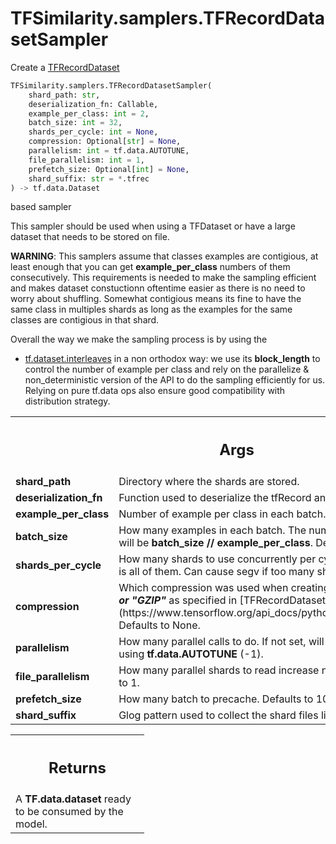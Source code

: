 # TFSimilarity.samplers.TFRecordDatasetSampler





Create a [TFRecordDataset](https://www.tensorflow.org/api_docs/python/tf/data/TFRecordDataset)

```python
TFSimilarity.samplers.TFRecordDatasetSampler(
    shard_path: str,
    deserialization_fn: Callable,
    example_per_class: int = 2,
    batch_size: int = 32,
    shards_per_cycle: int = None,
    compression: Optional[str] = None,
    parallelism: int = tf.data.AUTOTUNE,
    file_parallelism: int = 1,
    prefetch_size: Optional[int] = None,
    shard_suffix: str = *.tfrec
) -> tf.data.Dataset
```



<!-- Placeholder for "Used in" -->
based sampler

This sampler should be used when using a TFDataset or have a large
dataset that needs to be stored on file.

**WARNING**: This samplers assume that classes examples are contigious,
at least enough that you can get <b>example_per_class</b> numbers
of them consecutively. This requirements is needed to make the
sampling efficient and makes dataset constuctionn oftentime easier as
there is no need to worry about shuffling. Somewhat contigious means
its fine to have the same class in multiples shards as long as the
examples for the same classes are contigious in that shard.

Overall the way we make the sampling process is by using the
- [tf.dataset.interleaves](https://www.tensorflow.org/api_docs/python/tf/data/Dataset#interleave)
in a non orthodox way: we use its <b>block_length</b> to control the
number of example per class and rely on the parallelize &
non_deterministic version of the API to do the sampling efficiently
for us. Relying on pure tf.data ops also ensure good compatibility with
distribution strategy.


<!-- Tabular view -->
 <table class="responsive fixed orange">
<colgroup><col width="214px"><col></colgroup>
<tr><th colspan="2"><h2 class="add-link">Args</h2></th></tr>

<tr>
<td>
<b>shard_path</b>
</td>
<td>
Directory where the shards are stored.
</td>
</tr><tr>
<td>
<b>deserialization_fn</b>
</td>
<td>
Function used to deserialize the tfRecord and
construct a valid example.
</td>
</tr><tr>
<td>
<b>example_per_class</b>
</td>
<td>
Number of example per class in each batch.
Defaults to 2.
</td>
</tr><tr>
<td>
<b>batch_size</b>
</td>
<td>
How many examples in each batch. The number of class in
the batch will be <b>batch_size // example_per_class</b>.
Defaults to 32.
</td>
</tr><tr>
<td>
<b>shards_per_cycle</b>
</td>
<td>
How many shards to use concurrently per cycle.
Default is None which is all of them. Can cause segv if too many shards.
</td>
</tr><tr>
<td>
<b>compression</b>
</td>
<td>
Which compression was used when creating the dataset. <b><i>None, "ZLIB", or "GZIP"</i></b> as specified in [TFRecordDataset documentation](https://www.tensorflow.org/api_docs/python/tf/data/TFRecordDataset)
Defaults to None.
</td>
</tr><tr>
<td>
<b>parallelism</b>
</td>
<td>
How many parallel calls to do. If not set, will let
TensorFlow decide by using <b>tf.data.AUTOTUNE</b> (-1).
</td>
</tr><tr>
<td>
<b>file_parallelism</b>
</td>
<td>
How many parallel shards to read increase number
if IO bound. Defaults to 1.
</td>
</tr><tr>
<td>
<b>prefetch_size</b>
</td>
<td>
How many batch to precache. Defaults to 10.
</td>
</tr><tr>
<td>
<b>shard_suffix</b>
</td>
<td>
Glog pattern used to collect the shard files list.
Defaults to "*.tfrec".
</td>
</tr>
</table>



<!-- Tabular view -->
 <table class="responsive fixed orange">
<colgroup><col width="214px"><col></colgroup>
<tr><th colspan="2"><h2 class="add-link">Returns</h2></th></tr>
<tr class="alt">
<td colspan="2">
A <b>TF.data.dataset</b> ready to be consumed by the model.
</td>
</tr>

</table>

